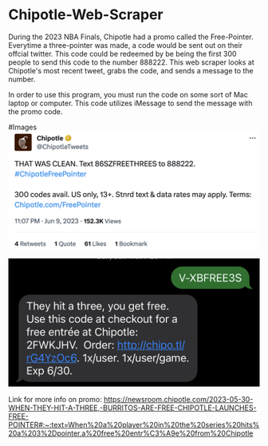 # Chipotle-Web-Scraper

During the 2023 NBA Finals, Chipotle had a promo called the Free-Pointer. Everytime a three-pointer was made, a code would be sent out on their offcial twitter. This code could be redeemed by be being the first 300 people to send this code to the number 888222. This web scraper looks at Chipotle's most recent tweet, grabs the code, and sends a message to the number. 

In order to use this program, you must run the code on some sort of Mac laptop or computer. This code utilizes iMessage to send the message with the promo code.

#Images 
![](https://github.com/Hiyiniha/Chipotle-Web-Scraper/blob/main/images/tweet.png)

![](https://github.com/Hiyiniha/Chipotle-Web-Scraper/blob/main/images/message.jpeg)


Link for more info on promo:
https://newsroom.chipotle.com/2023-05-30-WHEN-THEY-HIT-A-THREE,-BURRITOS-ARE-FREE-CHIPOTLE-LAUNCHES-FREE-POINTER#:~:text=When%20a%20player%20in%20the%20series%20hits%20a%203%2Dpointer,a%20free%20entr%C3%A9e%20from%20Chipotle
